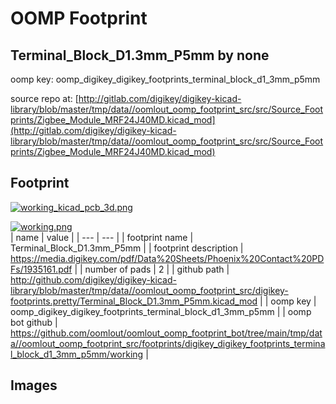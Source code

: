 # OOMP Footprint  
## Terminal_Block_D1.3mm_P5mm  by none  
  
oomp key: oomp_digikey_digikey_footprints_terminal_block_d1_3mm_p5mm  
  
source repo at: [http://gitlab.com/digikey/digikey-kicad-library/blob/master/tmp/data//oomlout_oomp_footprint_src/src/Source_Footprints/Zigbee_Module_MRF24J40MD.kicad_mod](http://gitlab.com/digikey/digikey-kicad-library/blob/master/tmp/data//oomlout_oomp_footprint_src/src/Source_Footprints/Zigbee_Module_MRF24J40MD.kicad_mod)  
## Footprint  
  
[![working_kicad_pcb_3d.png](working_kicad_pcb_3d_600.png)](working_kicad_pcb_3d.png)  
  
[![working.png](working_600.png)](working.png)  
| name | value | 
| --- | --- | 
| footprint name | Terminal_Block_D1.3mm_P5mm | 
| footprint description | https://media.digikey.com/pdf/Data%20Sheets/Phoenix%20Contact%20PDFs/1935161.pdf | 
| number of pads | 2 | 
| github path | http://github.com/digikey/digikey-kicad-library/blob/master/tmp/data//oomlout_oomp_footprint_src/digikey-footprints.pretty/Terminal_Block_D1.3mm_P5mm.kicad_mod | 
| oomp key | oomp_digikey_digikey_footprints_terminal_block_d1_3mm_p5mm | 
| oomp bot github | https://github.com/oomlout/oomlout_oomp_footprint_bot/tree/main/tmp/data//oomlout_oomp_footprint_src/footprints/digikey_digikey_footprints_terminal_block_d1_3mm_p5mm/working | 
## Images  
